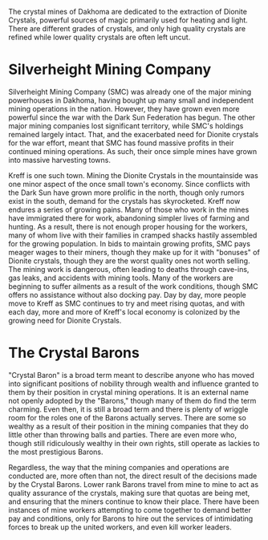 The crystal mines of Dakhoma are dedicated to the extraction of Dionite Crystals, powerful sources of magic primarily used for heating and light. There are different grades of crystals, and only high quality crystals are refined while lower quality crystals are often left uncut. 
# Silverheight Mining Company

Silverheight Mining Company (SMC) was already one of the major mining powerhouses in Dakhoma, having bought up many small and independent mining operations in the nation. However, they have grown even more powerful since the war with the Dark Sun Federation has begun. The other major mining companies lost significant territory, while SMC's holdings remained largely intact. That, and the exacerbated need for Dionite crystals for the war effort, meant that SMC has found massive profits in their continued mining operations. As such, their once simple mines have grown into massive harvesting towns.

Kreff is one such town. Mining the Dionite Crystals in the mountainside was one minor aspect of the once small town's economy. Since conflicts with the Dark Sun have grown more prolific in the north, though only rumors exist in the south, demand for the crystals has skyrocketed. Kreff now endures a series of growing pains. Many of those who work in the mines have immigrated there for work, abandoning simpler lives of farming and hunting. As a result, there is not enough proper housing for the workers, many of whom live with their families in cramped shacks hastily assembled for the growing population. In bids to maintain growing profits, SMC pays meager wages to their miners, though they make up for it with "bonuses" of Dionite crystals, though they are the worst quality ones not worth selling. The mining work is dangerous, often leading to deaths through cave-ins, gas leaks, and accidents with mining tools. Many of the workers are beginning to suffer ailments as a result of the work conditions, though SMC offers no assistance without also docking pay. Day by day, more people move to Kreff as SMC continues to try and meet rising quotas, and with each day, more and more of Kreff's local economy is colonized by the growing need for Dionite Crystals.

# The Crystal Barons
"Crystal Baron" is a broad term meant to describe anyone who has moved into significant positions of nobility through wealth and influence granted to them by their position in crystal mining operations. It is an external name not openly adopted by the "Barons," though many of them do find the term charming. Even then, it is still a broad term and there is plenty of wriggle room for the roles one of the Barons actually serves. There are some so wealthy as a result of their position in the mining companies that they do little other than throwing balls and parties. There are even more who, though still ridiculously wealthy in their own rights, still operate as lackies to the most prestigious Barons.

Regardless, the way that the mining companies and operations are conducted are, more often than not, the direct result of the decisions made by the Crystal Barons. Lower rank Barons travel from mine to mine to act as quality assurance of the crystals, making sure that quotas are being met, and ensuring that the miners continue to know their place. There have been instances of mine workers attempting to come together to demand better pay and conditions, only for Barons to hire out the services of intimidating forces to break up the united workers, and even kill worker leaders.